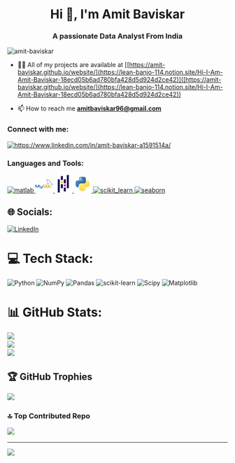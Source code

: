 <h1 align="center">Hi 👋, I'm Amit Baviskar</h1>


<h3 align="center">A passionate Data Analyst From India</h3>

<p align="left"> <img src="https://komarev.com/ghpvc/?username=amit-baviskar&label=Profile%20views&color=0e75b6&style=flat" alt="amit-baviskar" /> </p>

- 👨‍💻 All of my projects are available at [[https://amit-baviskar.github.io/website/](https://lean-banjo-114.notion.site/Hi-I-Am-Amit-Baviskar-18ecd05b6ad780bfa428d5d924d2ce42)]([https://amit-baviskar.github.io/website/](https://lean-banjo-114.notion.site/Hi-I-Am-Amit-Baviskar-18ecd05b6ad780bfa428d5d924d2ce42))

- 📫 How to reach me **amitbaviskar96@gmail.com**

<h3 align="centre">Connect with me:</h3>
<p align="left">
<a href="https://linkedin.com/in/https://www.linkedin.com/in/amit-baviskar-a1591514a/" target="blank"><img align="center" src="https://raw.githubusercontent.com/rahuldkjain/github-profile-readme-generator/master/src/images/icons/Social/linked-in-alt.svg" alt="https://www.linkedin.com/in/amit-baviskar-a1591514a/" height="30" width="40" /></a>
</p>

<h3 align="left">Languages and Tools:</h3>

<p align="left"> <a href="https://www.mathworks.com/" target="_blank" rel="noreferrer"> <img src="https://upload.wikimedia.org/wikipedia/commons/2/21/Matlab_Logo.png" alt="matlab" width="40" height="40"/> </a> <a href="https://www.mysql.com/" target="_blank" rel="noreferrer"> <img src="https://raw.githubusercontent.com/devicons/devicon/master/icons/mysql/mysql-original-wordmark.svg" alt="mysql" width="40" height="40"/> </a> <a href="https://pandas.pydata.org/" target="_blank" rel="noreferrer"> <img src="https://raw.githubusercontent.com/devicons/devicon/2ae2a900d2f041da66e950e4d48052658d850630/icons/pandas/pandas-original.svg" alt="pandas" width="40" height="40"/> </a> <a href="https://www.python.org" target="_blank" rel="noreferrer"> <img src="https://raw.githubusercontent.com/devicons/devicon/master/icons/python/python-original.svg" alt="python" width="40" height="40"/> </a> <a href="https://scikit-learn.org/" target="_blank" rel="noreferrer"> <img src="https://upload.wikimedia.org/wikipedia/commons/0/05/Scikit_learn_logo_small.svg" alt="scikit_learn" width="40" height="40"/> </a> <a href="https://seaborn.pydata.org/" target="_blank" rel="noreferrer"> <img src="https://seaborn.pydata.org/_images/logo-mark-lightbg.svg" alt="seaborn" width="40" height="40"/> </a> </p>






## 🌐 Socials:
[![LinkedIn](https://img.shields.io/badge/LinkedIn-%230077B5.svg?logo=linkedin&logoColor=white)](https://linkedin.com/in/https://www.linkedin.com/in/amit-baviskar-a1591514a/) 

# 💻 Tech Stack:
![Python](https://img.shields.io/badge/python-3670A0?style=for-the-badge&logo=python&logoColor=ffdd54) ![NumPy](https://img.shields.io/badge/numpy-%23013243.svg?style=for-the-badge&logo=numpy&logoColor=white) ![Pandas](https://img.shields.io/badge/pandas-%23150458.svg?style=for-the-badge&logo=pandas&logoColor=white) ![scikit-learn](https://img.shields.io/badge/scikit--learn-%23F7931E.svg?style=for-the-badge&logo=scikit-learn&logoColor=white) ![Scipy](https://img.shields.io/badge/SciPy-%230C55A5.svg?style=for-the-badge&logo=scipy&logoColor=%white) ![Matplotlib](https://img.shields.io/badge/Matplotlib-%23ffffff.svg?style=for-the-badge&logo=Matplotlib&logoColor=black)
# 📊 GitHub Stats:
![](https://github-readme-stats.vercel.app/api?username=Amit-Baviskar&theme=dark&hide_border=false&include_all_commits=false&count_private=false)<br/>
![](https://github-readme-streak-stats.herokuapp.com/?user=Amit-Baviskar&theme=dark&hide_border=false)<br/>
![](https://github-readme-stats.vercel.app/api/top-langs/?username=Amit-Baviskar&theme=dark&hide_border=false&include_all_commits=false&count_private=false&layout=compact)

## 🏆 GitHub Trophies
![](https://github-profile-trophy.vercel.app/?username=Amit-Baviskar&theme=radical&no-frame=false&no-bg=false&margin-w=4)

### 🔝 Top Contributed Repo
![](https://github-contributor-stats.vercel.app/api?username=Amit-Baviskar&limit=5&theme=dark&combine_all_yearly_contributions=true)

---
[![](https://visitcount.itsvg.in/api?id=Amit-Baviskar&icon=0&color=0)](https://visitcount.itsvg.in)

<!-- Proudly created with GPRM ( https://gprm.itsvg.in ) -->

